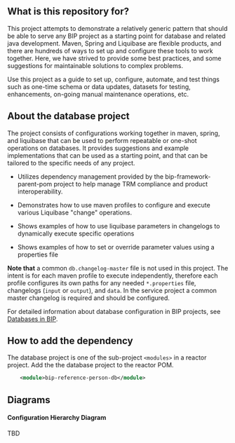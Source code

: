 ## What is this repository for?

This project attempts to demonstrate a relatively generic pattern that should be able to serve any BIP project as a starting point for database and related java development. Maven, Spring and Liquibase are flexible products, and there are hundreds of ways to set up and configure these tools to work together. Here, we have strived to provide some best practices, and some suggestions for maintainable solutions to complex problems.

Use this project as a guide to set up, configure, automate, and test things such as one-time schema or data updates, datasets for testing, enhancements, on-going manual maintenance operations, etc.

## About the database project

The project consists of configurations working together in maven, spring, and liquibase that can be used to perform repeatable or one-shot operations on databases. It provides suggestions and example implementations that can be used as a starting point, and that can be tailored to the specific needs of any project.

- Utilizes dependency management provided by the bip-framework-parent-pom project to help manage TRM compliance and product interoperability.

- Demonstrates how to use maven profiles to configure and execute various Liquibase "change" operations.

- Shows examples of how to use liquibase parameters in changelogs to dynamically execute specific operations

- Shows examples of how to set or override parameter values using a properties file

**Note that** a common `db.changelog-master` file is not used in this project. The intent is for each maven profile to execute independently, therefore each profile configures its own paths for any needed `*.properties` file, changelogs (`input` or `output`), and `data`.  In the service project a common master changelog is required and should be configured.

For detailed information about database configuration in BIP projects, see [Databases in BIP](https://github.com/department-of-veterans-affairs/bip-reference-person/tree/master/docs/database-config-usage.md).

## How to add the dependency

The database project is one of the sub-project `<modules>` in a reactor project.  Add the the database project to the reactor POM.
```xml
	<module>bip-reference-person-db</module>
```

## Diagrams

#### Configuration Hierarchy Diagram
TBD
